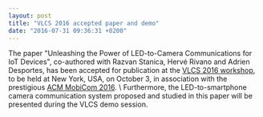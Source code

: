 ```yaml
---
layout: post
title: "VLCS 2016 accepted paper and demo"
date: "2016-07-31 09:36:31 +0200"
---
```


The paper "Unleashing the Power of LED-to-Camera Communications for IoT Devices", co-authored with Razvan Stanica, Hervé Rivano and Adrien Desportes, has been accepted for publication at the [VLCS 2016 workshop](http://dartnets.cs.dartmouth.edu/VLCS2016/), to be held at New York, USA, on October 3, in association with the prestigious [ACM MobiCom 2016](http://www.sigmobile.org/mobicom/2016/). \\
Furthermore, the LED-to-smartphone camera communication system proposed and studied in this paper will be presented during the VLCS demo session.
